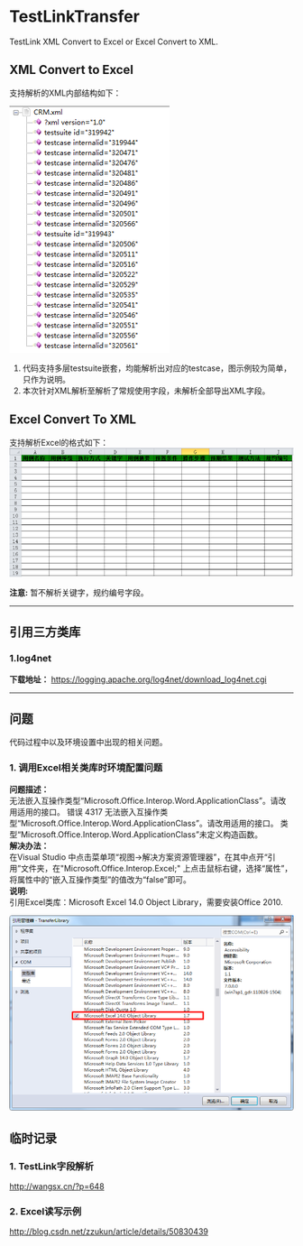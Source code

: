 # TestLinkTransfer  

TestLink XML Convert to Excel or Excel Convert to XML.

## XML Convert to Excel

支持解析的XML内部结构如下：

![pic1](/Resource/Image/pic1.png)

1. 代码支持多层testsuite嵌套，均能解析出对应的testcase，图示例较为简单，只作为说明。
2. 本次针对XML解析至解析了常规使用字段，未解析全部导出XML字段。

## Excel Convert To XML

支持解析Excel的格式如下：
![pic3](/Resource/Image/pic3.png)

**注意:** 暂不解析关键字，规约编号字段。

---
## 引用三方类库
### 1.log4net
**下载地址：**  <https://logging.apache.org/log4net/download_log4net.cgi>

---
## 问题  
代码过程中以及环境设置中出现的相关问题。
### 1. 调用Excel相关类库时环境配置问题
**问题描述：**  
无法嵌入互操作类型“Microsoft.Office.Interop.Word.ApplicationClass”。请改用适用的接口。
错误 4317 无法嵌入互操作类型“Microsoft.Office.Interop.Word.ApplicationClass”。请改用适用的接口。
类型“Microsoft.Office.Interop.Word.ApplicationClass”未定义构造函数。  
**解决办法：**  
在Visual Studio 中点击菜单项“视图->解决方案资源管理器”，在其中点开“引用”文件夹，在"Microsoft.Office.Interop.Excel;" 上点击鼠标右键，选择“属性”，将属性中的“嵌入互操作类型”的值改为“false”即可。  
**说明:**  
引用Excel类库：Microsoft Excel 14.0 Object Library，需要安装Office 2010.    

![pic2](/Resource/Image/pic2.png)

## 临时记录
### 1. TestLink字段解析
http://wangsx.cn/?p=648

### 2. Excel读写示例 
http://blog.csdn.net/zzukun/article/details/50830439
